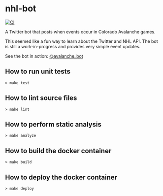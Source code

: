# nhl-bot
[![CI](https://github.com/AdmaJonse/nhl-bot/actions/workflows/ci.yml/badge.svg?branch=main)](https://github.com/AdmaJonse/nhl-bot/actions/workflows/ci.yml)

A Twitter bot that posts when events occur in Colorado Avalanche games.

This seemed like a fun way to learn about the Twitter and NHL API. The bot is still a work-in-progress and provides very simple event updates.

See the bot in action: [@avalanche_bot](https://twitter.com/avalanche_bot)

## How to run unit tests

```shell
> make test
```

## How to lint source files

```shell
> make lint
```

## How to perform static analysis

```shell
> make analyze
```

## How to build the docker container

```shell
> make build
```

## How to deploy the docker container

```shell
> make deploy
```
